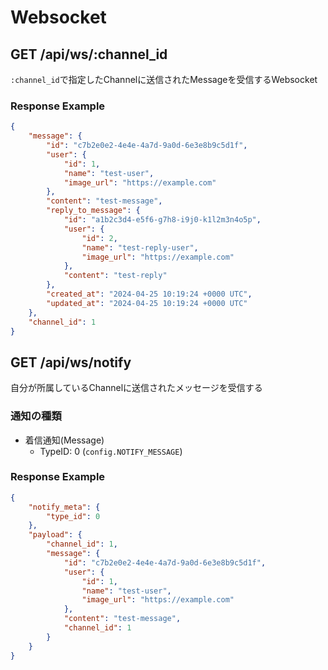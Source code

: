 # Websocket

## GET /api/ws/:channel_id

`:channel_id`で指定したChannelに送信されたMessageを受信するWebsocket

### Response Example

```json
{
    "message": {
        "id": "c7b2e0e2-4e4e-4a7d-9a0d-6e3e8b9c5d1f",
        "user": {
            "id": 1,
            "name": "test-user",
            "image_url": "https://example.com"
        },
        "content": "test-message",
        "reply_to_message": {
            "id": "a1b2c3d4-e5f6-g7h8-i9j0-k1l2m3n4o5p",
            "user": {
                "id": 2,
                "name": "test-reply-user",
                "image_url": "https://example.com"
            },
            "content": "test-reply"
        },
        "created_at": "2024-04-25 10:19:24 +0000 UTC",
        "updated_at": "2024-04-25 10:19:24 +0000 UTC"
    },
    "channel_id": 1
}
```

## GET /api/ws/notify

自分が所属しているChannelに送信されたメッセージを受信する

### 通知の種類

- 着信通知(Message)
    - TypeID: 0 (`config.NOTIFY_MESSAGE`)

### Response Example

```json
{
    "notify_meta": {
        "type_id": 0
    },
    "payload": {
        "channel_id": 1,
        "message": {
            "id": "c7b2e0e2-4e4e-4a7d-9a0d-6e3e8b9c5d1f",
            "user": {
                "id": 1,
                "name": "test-user",
                "image_url": "https://example.com"
            },
            "content": "test-message",
            "channel_id": 1
        }
    }
}
```
